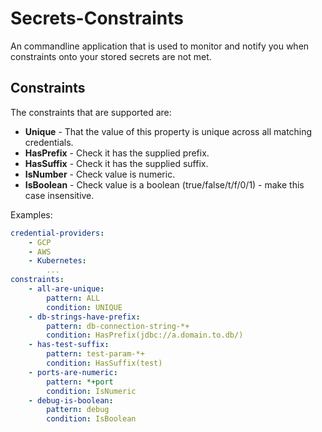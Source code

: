 # Secrets-Constraints

An commandline application that is used to monitor and notify you when constraints onto your stored secrets are not met.

## Constraints

The constraints that are supported are:

- **Unique** - That the value of this property is unique across all matching credentials.
- **HasPrefix** - Check it has the supplied prefix.
- **HasSuffix** - Check it has the supplied suffix.
- **IsNumber** - Check value is numeric.
- **IsBoolean** - Check value is a boolean (true/false/t/f/0/1) - make this case insensitive.

Examples:
``` yaml
credential-providers:
    - GCP
    - AWS
    - Kubernetes:
        ...
constraints:
    - all-are-unique:
        pattern: ALL
        condition: UNIQUE
    - db-strings-have-prefix:
        pattern: db-connection-string-*+
        condition: HasPrefix(jdbc://a.domain.to.db/)
    - has-test-suffix:
        pattern: test-param-*+
        condition: HasSuffix(test)
    - ports-are-numeric:
        pattern: *+port
        condition: IsNumeric
    - debug-is-boolean:
        pattern: debug
        condition: IsBoolean
```
